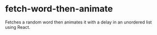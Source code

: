 # fetch-word-then-animate
Fetches a random word then animates it with a delay in an unordered list using React.

